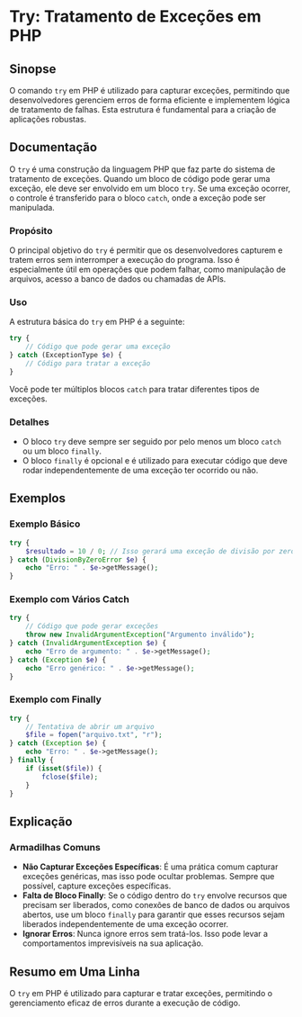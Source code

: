 <!--
Meta Description: # Try: Tratamento de Exceções em PHP ## Sinopse O comando `try` em PHP é utilizado para capturar exceções, permitindo que desenvolvedores gerenciem er...
Meta Keywords: try, que, exceções, php, uma
-->

# Try: Tratamento de Exceções em PHP

## Sinopse
O comando `try` em PHP é utilizado para capturar exceções, permitindo que desenvolvedores gerenciem erros de forma eficiente e implementem lógica de tratamento de falhas. Esta estrutura é fundamental para a criação de aplicações robustas.

## Documentação
O `try` é uma construção da linguagem PHP que faz parte do sistema de tratamento de exceções. Quando um bloco de código pode gerar uma exceção, ele deve ser envolvido em um bloco `try`. Se uma exceção ocorrer, o controle é transferido para o bloco `catch`, onde a exceção pode ser manipulada.

### Propósito
O principal objetivo do `try` é permitir que os desenvolvedores capturem e tratem erros sem interromper a execução do programa. Isso é especialmente útil em operações que podem falhar, como manipulação de arquivos, acesso a banco de dados ou chamadas de APIs.

### Uso
A estrutura básica do `try` em PHP é a seguinte:

```php
try {
    // Código que pode gerar uma exceção
} catch (ExceptionType $e) {
    // Código para tratar a exceção
}
```

Você pode ter múltiplos blocos `catch` para tratar diferentes tipos de exceções.

### Detalhes
- O bloco `try` deve sempre ser seguido por pelo menos um bloco `catch` ou um bloco `finally`.
- O bloco `finally` é opcional e é utilizado para executar código que deve rodar independentemente de uma exceção ter ocorrido ou não.

## Exemplos

### Exemplo Básico
```php
try {
    $resultado = 10 / 0; // Isso gerará uma exceção de divisão por zero
} catch (DivisionByZeroError $e) {
    echo "Erro: " . $e->getMessage();
}
```

### Exemplo com Vários Catch
```php
try {
    // Código que pode gerar exceções
    throw new InvalidArgumentException("Argumento inválido");
} catch (InvalidArgumentException $e) {
    echo "Erro de argumento: " . $e->getMessage();
} catch (Exception $e) {
    echo "Erro genérico: " . $e->getMessage();
}
```

### Exemplo com Finally
```php
try {
    // Tentativa de abrir um arquivo
    $file = fopen("arquivo.txt", "r");
} catch (Exception $e) {
    echo "Erro: " . $e->getMessage();
} finally {
    if (isset($file)) {
        fclose($file);
    }
}
```

## Explicação
### Armadilhas Comuns
- **Não Capturar Exceções Específicas**: É uma prática comum capturar exceções genéricas, mas isso pode ocultar problemas. Sempre que possível, capture exceções específicas.
- **Falta de Bloco Finally**: Se o código dentro do `try` envolve recursos que precisam ser liberados, como conexões de banco de dados ou arquivos abertos, use um bloco `finally` para garantir que esses recursos sejam liberados independentemente de uma exceção ocorrer.
- **Ignorar Erros**: Nunca ignore erros sem tratá-los. Isso pode levar a comportamentos imprevisíveis na sua aplicação.

## Resumo em Uma Linha
O `try` em PHP é utilizado para capturar e tratar exceções, permitindo o gerenciamento eficaz de erros durante a execução de código.